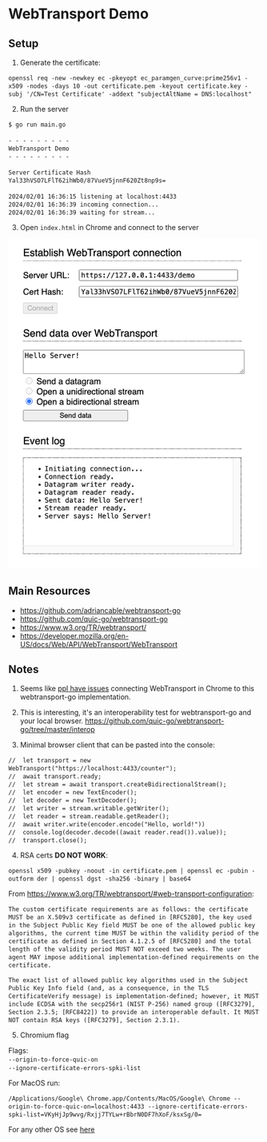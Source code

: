 # WebTransport Demo



## Setup

1. Generate the certificate:

```
openssl req -new -newkey ec -pkeyopt ec_paramgen_curve:prime256v1 -x509 -nodes -days 10 -out certificate.pem -keyout certificate.key -subj '/CN=Test Certificate' -addext "subjectAltName = DNS:localhost"
```

2. Run the server

```
$ go run main.go

- - - - - - - - -
WebTransport Demo
- - - - - - - - -

Server Certificate Hash
Yal33hVSO7LFlT62ihWb0/87VueV5jnnF620Zt8np9s=

2024/02/01 16:36:15 listening at localhost:4433
2024/02/01 16:36:39 incoming connection...
2024/02/01 16:36:39 waiting for stream...
```

3. Open `index.html` in Chrome and connect to the server

![](./setup.png)

## Main Resources

- https://github.com/adriancable/webtransport-go
- https://github.com/quic-go/webtransport-go
- https://www.w3.org/TR/webtransport/
- https://developer.mozilla.org/en-US/docs/Web/API/WebTransport/WebTransport

## Notes

1. Seems like [ppl have issues](https://github.com/quic-go/webtransport-go/issues/112) connecting WebTransport in Chrome to this webtransport-go implementation.

2. This is interesting, it's an interoperability test for webtransport-go and your local browser. https://github.com/quic-go/webtransport-go/tree/master/interop

3. Minimal browser client that can be pasted into the console:

```
// 	let transport = new WebTransport("https://localhost:4433/counter");
// 	await transport.ready;
// 	let stream = await transport.createBidirectionalStream();
// 	let encoder = new TextEncoder();
// 	let decoder = new TextDecoder();
// 	let writer = stream.writable.getWriter();
// 	let reader = stream.readable.getReader();
// 	await writer.write(encoder.encode("Hello, world!"))
// 	console.log(decoder.decode((await reader.read()).value));
// 	transport.close();
```

4. RSA certs **DO NOT WORK**:

```
openssl x509 -pubkey -noout -in certificate.pem | openssl ec -pubin -outform der | openssl dgst -sha256 -binary | base64
```

From https://www.w3.org/TR/webtransport/#web-transport-configuration: 

```
The custom certificate requirements are as follows: the certificate MUST be an X.509v3 certificate as defined in [RFC5280], the key used in the Subject Public Key field MUST be one of the allowed public key algorithms, the current time MUST be within the validity period of the certificate as defined in Section 4.1.2.5 of [RFC5280] and the total length of the validity period MUST NOT exceed two weeks. The user agent MAY impose additional implementation-defined requirements on the certificate.
```

```
The exact list of allowed public key algorithms used in the Subject Public Key Info field (and, as a consequence, in the TLS CertificateVerify message) is implementation-defined; however, it MUST include ECDSA with the secp256r1 (NIST P-256) named group ([RFC3279], Section 2.3.5; [RFC8422]) to provide an interoperable default. It MUST NOT contain RSA keys ([RFC3279], Section 2.3.1).
```

5. Chromium flag

Flags:  
`--origin-to-force-quic-on`\
`--ignore-certificate-errors-spki-list`

For MacOS run:
```
/Applications/Google\ Chrome.app/Contents/MacOS/Google\ Chrome --origin-to-force-quic-on=localhost:4433 --ignore-certificate-errors-spki-list=VKyHjJp9wvg/Rxjj7TYLw+rBbrN0DF7hXoF/ksxSg/0=
```

For any other OS see [here](https://www.chromium.org/developers/how-tos/run-chromium-with-flags/)